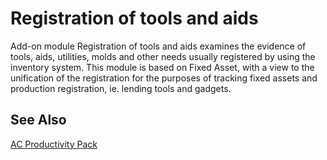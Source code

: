 ﻿---
Title: "Registration of tools and aids"
Author: AutoCont
Date: 07/31/2018
Product: dynamics-nav-2018
Contentlocale: en
---

# <a name = "pp-production-tools.md" > </a> Registration of tools and aids

Add-on module Registration of tools and aids examines the evidence of tools, aids, utilities, molds and other needs usually registered by using the inventory system. This module is based on Fixed Asset, with a view to the unification of the registration for the purposes of tracking fixed assets and production registration, ie. lending tools and gadgets.

## <a name = "see-also" > </a>See Also  
[AC Productivity Pack](ac-pp-productivity-pack.md)  
